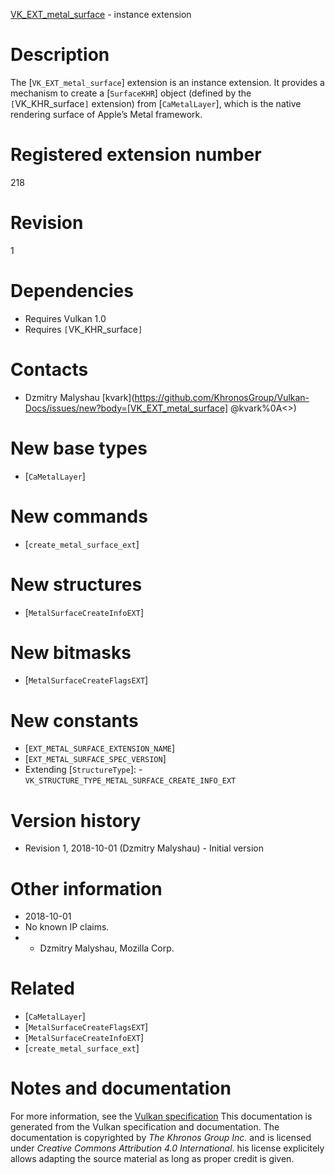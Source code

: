 [VK_EXT_metal_surface](https://www.khronos.org/registry/vulkan/specs/1.3-extensions/man/html/VK_EXT_metal_surface.html) - instance extension

# Description
The [`VK_EXT_metal_surface`] extension is an instance extension.
It provides a mechanism to create a [`SurfaceKHR`] object (defined by
the `[`VK_KHR_surface`]` extension) from [`CaMetalLayer`], which is
the native rendering surface of Apple’s Metal framework.

# Registered extension number
218

# Revision
1

# Dependencies
- Requires Vulkan 1.0
- Requires `[`VK_KHR_surface`]`

# Contacts
- Dzmitry Malyshau [kvark](https://github.com/KhronosGroup/Vulkan-Docs/issues/new?body=[VK_EXT_metal_surface] @kvark%0A<<Here describe the issue or question you have about the VK_EXT_metal_surface extension>>)

# New base types
- [`CaMetalLayer`]

# New commands
- [`create_metal_surface_ext`]

# New structures
- [`MetalSurfaceCreateInfoEXT`]

# New bitmasks
- [`MetalSurfaceCreateFlagsEXT`]

# New constants
- [`EXT_METAL_SURFACE_EXTENSION_NAME`]
- [`EXT_METAL_SURFACE_SPEC_VERSION`]
- Extending [`StructureType`]:  - `VK_STRUCTURE_TYPE_METAL_SURFACE_CREATE_INFO_EXT`

# Version history
- Revision 1, 2018-10-01 (Dzmitry Malyshau)  - Initial version

# Other information
* 2018-10-01
* No known IP claims.
*   - Dzmitry Malyshau, Mozilla Corp.

# Related
- [`CaMetalLayer`]
- [`MetalSurfaceCreateFlagsEXT`]
- [`MetalSurfaceCreateInfoEXT`]
- [`create_metal_surface_ext`]

# Notes and documentation
For more information, see the [Vulkan specification](https://www.khronos.org/registry/vulkan/specs/1.3-extensions/html/vkspec.html)
This documentation is generated from the Vulkan specification and documentation.
The documentation is copyrighted by *The Khronos Group Inc.* and is licensed under *Creative Commons Attribution 4.0 International*.
his license explicitely allows adapting the source material as long as proper credit is given.
        
